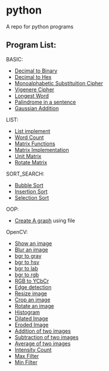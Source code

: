 # python
A repo for python programs

## Program List:

BASIC:
  - [Decimal to Binary](https://github.com/jvedsaqib/python/blob/main/Basic/dec_to_bin.py)
  - [Decimal to Hex](https://github.com/jvedsaqib/python/blob/main/Basic/dec_to_hex.py)
  - [Monoalphabetic Substituition Cipher](https://github.com/jvedsaqib/python/blob/main/Basic/subs_cipher.py)
  - [Vigenere Cipher](https://github.com/jvedsaqib/python/blob/main/Basic/vigenere.py)
  - [Longest Word](https://github.com/jvedsaqib/python/blob/main/Basic/longest_word.py)
  - [Palindrome in a sentence](https://github.com/jvedsaqib/python/blob/main/Basic/palindrome.py)
  - [Gaussian Addition](https://github.com/jvedsaqib/python/blob/main/Basic/gaussian_addition.py)


LIST:
  - [List implement](https://github.com/jvedsaqib/python/blob/main/LIST/list.py)
  - [Word Count](https://github.com/jvedsaqib/python/blob/main/LIST/word_count.py)
  - [Matrix Functions](https://github.com/jvedsaqib/python/blob/main/LIST/matrix.py)
  - [Matrix Implementation](https://github.com/jvedsaqib/python/blob/main/LIST/matrix_demo.py)
  - [Unit Matrix](https://github.com/jvedsaqib/python/blob/main/LIST/unit_matix.py)
  - [Rotate Matrix](https://github.com/jvedsaqib/python/blob/main/LIST/matrix_rotate.py)
  
SORT_SEARCH:
  - [Bubble Sort](https://github.com/jvedsaqib/python/blob/main/Sort_Search/bubble_sort.py)
  - [Insertion Sort](https://github.com/jvedsaqib/python/blob/main/Sort_Search/insertion_sort.py)
  - [Selection Sort](https://github.com/jvedsaqib/python/blob/main/Sort_Search/selection_sort.py)
  

OOP:
  - [Create A graph](https://github.com/jvedsaqib/python/tree/main/oop/Graph) using file


OpenCV:
  - [Show an image](https://github.com/jvedsaqib/python/blob/main/openCV/showImage.py)
  - [Blur an image](https://github.com/jvedsaqib/python/blob/main/openCV/blur.py)
  - [bgr to gray](https://github.com/jvedsaqib/python/blob/main/openCV/gray.py)
  - [bgr to hsv](https://github.com/jvedsaqib/python/blob/main/openCV/hsv.py)
  - [bgr to lab](https://github.com/jvedsaqib/python/blob/main/openCV/lab.py)
  - [bgr to rgb](https://github.com/jvedsaqib/python/blob/main/openCV/rgb.py)
  - [RGB to YCbCr](https://github.com/jvedsaqib/python/blob/main/openCV/ycbcr.py)
  - [Edge detection](https://github.com/jvedsaqib/python/blob/main/openCV/edge_cascade.py)
  - [Resize image](https://github.com/jvedsaqib/python/blob/main/openCV/resize.py)
  - [Crop an image](https://github.com/jvedsaqib/python/blob/main/openCV/cropped.py)
  - [Rotate an image](https://github.com/jvedsaqib/python/blob/main/openCV/rotate.py)
  - [Histogram](https://github.com/jvedsaqib/python/blob/main/openCV/histogram.py)
  - [Dilated Image](https://github.com/jvedsaqib/python/blob/main/openCV/dilated.py)
  - [Eroded Image](https://github.com/jvedsaqib/python/blob/main/openCV/dilated.py)
  - [Addition of two images](https://github.com/jvedsaqib/python/blob/main/openCV/addition.py)
  - [Subtraction of two images](https://github.com/jvedsaqib/python/blob/main/openCV/subtraction.py)
  - [Average of two images](https://github.com/jvedsaqib/python/blob/main/openCV/average.py)
  - [Intensity Count](https://github.com/jvedsaqib/python/blob/main/openCV/intensity.py)
  - [Max Filter](https://github.com/jvedsaqib/python/blob/main/openCV/max_filter.py)
  - [Min Filter](https://github.com/jvedsaqib/python/blob/main/openCV/min_filter.py)
